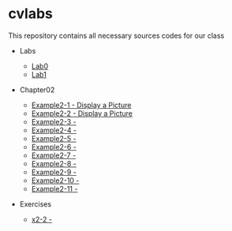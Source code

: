 # cvlabs

This repository contains all necessary sources codes for our class
* Labs
  * [Lab0](./Lab0.md)
  * [Lab1](./Lab1.md)


* Chapter02
  * [Example2-1 - Display a Picture](./example2-1/)
  * [Example2-2 - Display a Picture](./example2-2/)
  * [Example2-3 - ](./example2-3/)
  * [Example2-4 - ](./example2-4/)
  * [Example2-5 - ](./example2-5/)
  * [Example2-6 - ](./example2-6/)
  * [Example2-7 - ](./example2-7/)
  * [Example2-8 - ](./example2-8/)
  * [Example2-9 - ](./example2-9/)
  * [Example2-10 - ](./example2-10/)
  * [Example2-11 - ](./example2-11/)

* Exercises
  * [x2-2 - ](./x2-2/)
  
